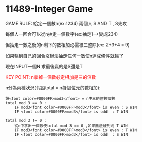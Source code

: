 # 11489-Integer Game

GAME RULE: 給定一個數n(ex:1234) 兩個人 S AND T , S先攻

每個人一回合可以從n抽走一個數字(ex:抽走1-->變成234)

但抽走一數之後的n剩下的數相加必需被三整除(ex: 2+3+4 = 9)

如果輪到自己的回合沒辦法抽走任何一數使n達成條件就輸了

現在INPUT一個N 求最後贏的是S還是T


<font color=#FF0000>KEY POINT: n拿掉一個數必定相加是三的倍數</font>



n分為兩種狀況(假設total = n每個位元的數相加):

	設<font color=#0000FF>mod3</font> = n中三的倍數個數
	total mod 3 == 0 :	
		IF mod3<font color=#0000FF>mod3</font> is even : S WIN 
		IF <font color=#0000FF>mod3</font> is odd  : T WIN

	total mod 3 != 0 :
		從n中拿出一個數使total mod 3 == 0 ,如果無法辦到則 T WIN
		IF mod3<font color=#0000FF>mod3</font> is even : T WIN 
		IF <font color=#0000FF>mod3</font> is odd  : S WIN
